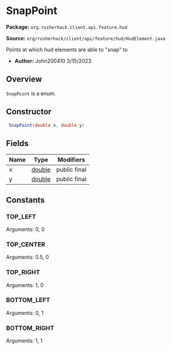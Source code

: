# SnapPoint

**Package:** `org.rusherhack.client.api.feature.hud`

**Source:** `org/rusherhack/client/api/feature/hud/HudElement.java`

Points at which hud elements are able to "snap" to
* **Author:** John200410 3/15/2023



## Overview

`SnapPoint` is a enum.

## Constructor

```java
 SnapPoint(double x, double y)
```

## Fields

| Name | Type | Modifiers |
|------|------|----------|
| x | [double](https://docs.oracle.com/en/java/javase/21/docs/api/java.base/java/lang/Double.html) | public final |
| y | [double](https://docs.oracle.com/en/java/javase/21/docs/api/java.base/java/lang/Double.html) | public final |


## Constants

### TOP_LEFT

Arguments: 0, 0

### TOP_CENTER

Arguments: 0.5, 0

### TOP_RIGHT

Arguments: 1, 0

### BOTTOM_LEFT

Arguments: 0, 1

### BOTTOM_RIGHT

Arguments: 1, 1

